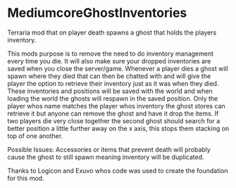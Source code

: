 # MediumcoreGhostInventories

Terraria mod that on player death spawns a ghost that holds the players inventory.

This mods purpose is to remove the need to do inventory management every time you die. It will also make sure your dropped inventories are saved when you close the server/game.
Whenever a player dies a ghost will spawn where they died that can then be chatted with and will give the player the option to retrieve their inventory just as it was when they died.
These inventories and positions will be saved with the world and when loading the world the ghosts will respawn in the saved position.
Only the player whos name matches the player whos inventory the ghost stores can retrieve it but anyone can remove the ghost and have it drop the items.
If two players die very close together the second ghost should search for a better position a little further away on the x axis, this stops them stacking on top of one another.

Possible Issues:
Accessories or items that prevent death will probably cause the ghost to still spawn meaning inventory will be duplicated.

Thanks to Logicon and Exuvo whos code was used to create the foundation for this mod.
